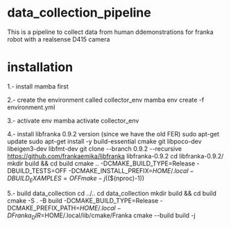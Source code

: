 # data_collection_pipeline
This is a pipeline to collect data from human ddemonstrations for franka robot with a realsense D415 camera

# installation
1.- install mamba first

2.- create the environment called collector_env
mamba env create -f environment.yml

3.- activate env
mamba activate collector_env

4.- install libfranka 0.9.2 version (since we have the old FER)
sudo apt-get update
sudo apt-get install -y build-essential cmake git libpoco-dev libeigen3-dev libfmt-dev
git clone --branch 0.9.2 --recursive https://github.com/frankaemika/libfranka libfranka-0.9.2
cd libfranka-0.9.2/
mkdir build && cd build
cmake .. -DCMAKE_BUILD_TYPE=Release -DBUILD_TESTS=OFF -DCMAKE_INSTALL_PREFIX=$HOME/.local -DBUILD_EXAMPLES=OFF
make -j$(($(nproc)-1))


5.- build data_collection
cd ../..
cd data_collection
mkdir build && cd build
cmake -S . -B build   -DCMAKE_BUILD_TYPE=Release   -DCMAKE_PREFIX_PATH=$HOME/.local   -DFranka_DIR=$HOME/.local/lib/cmake/Franka
cmake --build build -j